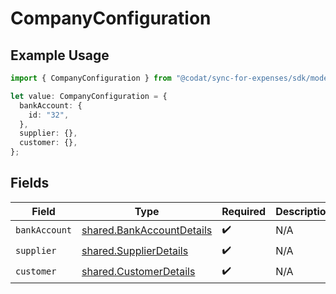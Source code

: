 # CompanyConfiguration

## Example Usage

```typescript
import { CompanyConfiguration } from "@codat/sync-for-expenses/sdk/models/shared";

let value: CompanyConfiguration = {
  bankAccount: {
    id: "32",
  },
  supplier: {},
  customer: {},
};
```

## Fields

| Field                                                                         | Type                                                                          | Required                                                                      | Description                                                                   |
| ----------------------------------------------------------------------------- | ----------------------------------------------------------------------------- | ----------------------------------------------------------------------------- | ----------------------------------------------------------------------------- |
| `bankAccount`                                                                 | [shared.BankAccountDetails](../../../sdk/models/shared/bankaccountdetails.md) | :heavy_check_mark:                                                            | N/A                                                                           |
| `supplier`                                                                    | [shared.SupplierDetails](../../../sdk/models/shared/supplierdetails.md)       | :heavy_check_mark:                                                            | N/A                                                                           |
| `customer`                                                                    | [shared.CustomerDetails](../../../sdk/models/shared/customerdetails.md)       | :heavy_check_mark:                                                            | N/A                                                                           |
